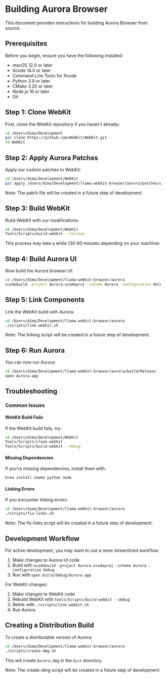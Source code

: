 # Building Aurora Browser

This document provides instructions for building Aurora Browser from source.

## Prerequisites

Before you begin, ensure you have the following installed:

- macOS 12.0 or later
- Xcode 14.0 or later
- Command Line Tools for Xcode
- Python 3.9 or later
- CMake 3.20 or later
- Node.js 16 or later
- Git

## Step 1: Clone WebKit

First, clone the WebKit repository if you haven't already:

```bash
cd /Users/dima/Development
git clone https://github.com/WebKit/WebKit.git
cd WebKit
```

## Step 2: Apply Aurora Patches

Apply our custom patches to WebKit:

```bash
cd /Users/dima/Development/WebKit
git apply /Users/dima/Development/llama-webkit-browser/aurora/patches/webkit-aurora.patch
```

Note: The patch file will be created in a future step of development.

## Step 3: Build WebKit

Build WebKit with our modifications:

```bash
cd /Users/dima/Development/WebKit
Tools/Scripts/build-webkit --release
```

This process may take a while (30-60 minutes depending on your machine).

## Step 4: Build Aurora UI

Now build the Aurora browser UI:

```bash
cd /Users/dima/Development/llama-webkit-browser/aurora
xcodebuild -project Aurora.xcodeproj -scheme Aurora -configuration Release
```

## Step 5: Link Components

Link the WebKit build with Aurora:

```bash
cd /Users/dima/Development/llama-webkit-browser/aurora
./scripts/link-webkit.sh
```

Note: The linking script will be created in a future step of development.

## Step 6: Run Aurora

You can now run Aurora:

```bash
cd /Users/dima/Development/llama-webkit-browser/aurora/build/Release
open Aurora.app
```

## Troubleshooting

### Common Issues

#### WebKit Build Fails

If the WebKit build fails, try:

```bash
cd /Users/dima/Development/WebKit
Tools/Scripts/clean-webkit
Tools/Scripts/build-webkit --debug
```

#### Missing Dependencies

If you're missing dependencies, install them with:

```bash
brew install cmake python node
```

#### Linking Errors

If you encounter linking errors:

```bash
cd /Users/dima/Development/llama-webkit-browser/aurora
./scripts/fix-links.sh
```

Note: The fix-links script will be created in a future step of development.

## Development Workflow

For active development, you may want to use a more streamlined workflow:

1. Make changes to Aurora UI code
2. Build with `xcodebuild -project Aurora.xcodeproj -scheme Aurora -configuration Debug`
3. Run with `open build/Debug/Aurora.app`

For WebKit changes:

1. Make changes to WebKit code
2. Rebuild WebKit with `Tools/Scripts/build-webkit --debug`
3. Relink with `./scripts/link-webkit.sh`
4. Run Aurora

## Creating a Distribution Build

To create a distributable version of Aurora:

```bash
cd /Users/dima/Development/llama-webkit-browser/aurora
./scripts/create-dmg.sh
```

This will create `Aurora.dmg` in the `dist` directory.

Note: The create-dmg script will be created in a future step of development.
